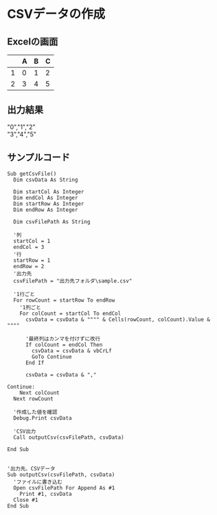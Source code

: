 # CSVデータの作成


## Excelの画面

|  | A | B | C |
| -- | -- |-- |-- |
| 1 | 0 | 1 | 2 |
| 2 | 3 | 4 | 5 |

## 出力結果
"0","1","2"  
"3","4","5"


## サンプルコード

```vba
Sub getCsvFile()
  Dim csvData As String

  Dim startCol As Integer
  Dim endCol As Integer
  Dim startRow As Integer
  Dim endRow As Integer

  Dim csvFilePath As String

  '列
  startCol = 1
  endCol = 3
  '行
  startRow = 1
  endRow = 2
  '出力先
  csvFilePath = "出力先フォルダ\sample.csv"

  '1行ごと
  For rowCount = startRow To endRow
    '1列ごと
    For colCount = startCol To endCol
      csvData = csvData & """" & Cells(rowCount, colCount).Value & """"

      '最終列はカンマを付けずに改行
      If colCount = endCol Then
        csvData = csvData & vbCrLf
        GoTo Continue
      End If
    
      csvData = csvData & ","
        
Continue:
    Next colCount
  Next rowCount

  '作成した値を確認
  Debug.Print csvData

  'CSV出力
  Call outputCsv(csvFilePath, csvData)

End Sub


'出力先、CSVデータ
Sub outputCsv(csvFilePath, csvData)
  'ファイルに書き込む
  Open csvFilePath For Append As #1
    Print #1, csvData
  Close #1
End Sub
```
